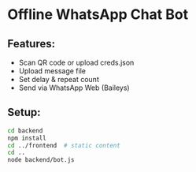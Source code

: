 # Offline WhatsApp Chat Bot

## Features:
- Scan QR code or upload creds.json  
- Upload message file  
- Set delay & repeat count  
- Send via WhatsApp Web (Baileys)

## Setup:

```bash
cd backend
npm install
cd ../frontend  # static content
cd ..
node backend/bot.js
